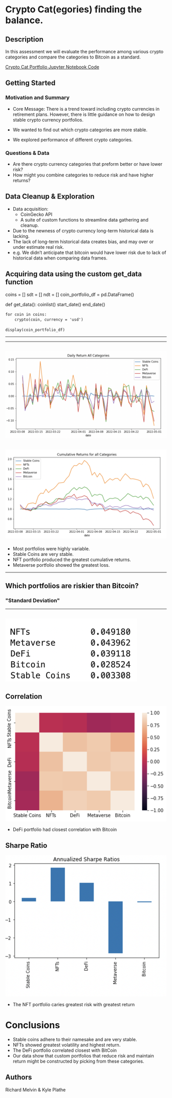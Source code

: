 # Crypto Cat(egories) finding the balance.


## Description

In this assessment we will evaluate the performance among various crypto categories and compare the categories to Bitcoin as a standard.

<a href="https://github.com/kyleplathe/Crypto-Cats/blob/main/Crypto_Cat_Portfolio_final.ipynb">Crypto Cat Portfolio Jupyter Notebook Code</a>


## Getting Started

### Motivation and Summary

* Core Message: 
There is a trend toward including crypto currencies in retirement plans.
However, there is little guidance on how to design stable crypto currency portfolios.

* We wanted to find out which crypto categories are more stable.

* We explored performance of different crypto categories.


### Questions & Data

* Are there crypto currency categories that preform better or have lower risk?
* How might you combine categories to reduce risk and have higher returns?

## Data Cleanup & Exploration

* Data acquisition:
    * CoinGecko API
    * A suite of custom functions to streamline data gathering and cleanup.
* Due to the newness of crypto currency long-term historical data is lacking.
* The lack of long-term historical data creates bias, and may over or under estimate real risk.
* e.g. We didn’t anticipate that bitcoin would have lower risk due to lack of historical data when comparing data frames.


## Acquiring data using the custom get_data function

coins = []
sdt = []
ndt = []
coin_portfolio_df = pd.DataFrame()

def get_data():
    coinlist()
    start_date()
    end_date()
    
    for coin in coins:
        crypto(coin, currency = 'usd')
        
    display(coin_portfolio_df)


---
---
![Daily Returns All Categories](images/Daily%20Return%20All%20Categories.png )
---
![Cumulative Returns for All Categories](images/Cumulative%20Returns%20for%20all%20Categories.png)
---
* Most portfolios were highly variable.
* Stable Coins are very stable.
* NFT portfolio produced the greatest cumulative returns.
* Metaverse portfolio showed the greatest loss.
---
## Which portfolios are riskier than Bitcoin?
### "Standard Deviation"
---
![Std Risk](images/Std%20Risk.png)
---
## Correlation
![Correlation](images/Correlation.png)
* DeFi portfolio had closest
correlation with Bitcoin

## Sharpe Ratio
![Sharpe Ratio](images/Sharpe%20Ratio.png)
* The NFT portfolio caries greatest
 risk with greatest return

# Conclusions
* Stable coins adhere to their namesake and are very stable.
* NFTs showed greatest volatility and highest return.
* The DeFi portfolio correlated closest with BitCoin
* Our data show that custom portfolios that reduce risk and maintain return might be constructed by picking from these categories.








## Authors

Richard Melvin &  Kyle Plathe
